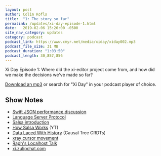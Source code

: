 ```yaml
---
layout: post
author: Colin Rofls
title:  "1: The story so far"
permalink: /updates/xi-day-episode-1.html
date:   2019-02-06 15:26:00 -0500
site_nav_category: updates
category: podcast
podcast_link: https://www.cmyr.net/media/xiday/xiday002.mp3
podcast_file_size: 31 MB
podcast_duration: "1:03:50"
podcast_length: 30,857,856
---
```


Xi Day Episode 1: Where did the xi-editor project come from,
and how did we make the decisions we've made so far?

[Download an mp3](https://www.cmyr.net/media/xiday/xiday002.mp3) or search for "Xi Day" in your podcast player of choice.


## Show Notes

- [Swift JSON performance discussion](https://github.com/xi-editor/xi-mac/issues/102)
- [Language Server Protocol](https://github.com/Microsoft/language-server-protocol)
- [Salsa introduction](http://smallcultfollowing.com/babysteps/blog/2019/01/29/salsa-incremental-recompilation/)
- [How Salsa Works](https://www.youtube.com/watch?v=_muY4HjSqVw) (YT)
- [Data Laced With History](http://archagon.net/blog/2018/03/24/data-laced-with-history/) (Causal Tree CRDTs)
- [xray cursor movement](https://github.com/atom/xray/pull/45)
- [Raph's Localhost Talk](https://www.recurse.com/events/localhost-raph-levien)
- [xi.zulipchat.com](http://xi.zulipchat.com)
